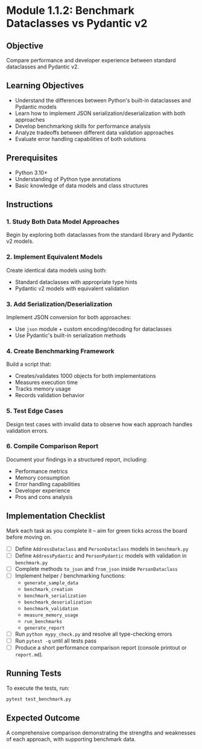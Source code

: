 # Module 1.1.2: Benchmark Dataclasses vs Pydantic v2

## Objective
Compare performance and developer experience between standard dataclasses and Pydantic v2.

## Learning Objectives
- Understand the differences between Python's built-in dataclasses and Pydantic models
- Learn how to implement JSON serialization/deserialization with both approaches
- Develop benchmarking skills for performance analysis
- Analyze tradeoffs between different data validation approaches
- Evaluate error handling capabilities of both solutions

## Prerequisites
- Python 3.10+
- Understanding of Python type annotations
- Basic knowledge of data models and class structures

## Instructions

### 1. Study Both Data Model Approaches
Begin by exploring both dataclasses from the standard library and Pydantic v2 models.

### 2. Implement Equivalent Models
Create identical data models using both:
- Standard dataclasses with appropriate type hints
- Pydantic v2 models with equivalent validation

### 3. Add Serialization/Deserialization
Implement JSON conversion for both approaches:
- Use `json` module + custom encoding/decoding for dataclasses
- Use Pydantic's built-in serialization methods

### 4. Create Benchmarking Framework
Build a script that:
- Creates/validates 1000 objects for both implementations
- Measures execution time
- Tracks memory usage
- Records validation behavior

### 5. Test Edge Cases
Design test cases with invalid data to observe how each approach handles validation errors.

### 6. Compile Comparison Report
Document your findings in a structured report, including:
- Performance metrics
- Memory consumption
- Error handling capabilities
- Developer experience
- Pros and cons analysis

## Implementation Checklist

Mark each task as you complete it – aim for green ticks across the board before moving on.

- [ ] Define `AddressDataclass` and `PersonDataclass` models in `benchmark.py`  
- [ ] Define `AddressPydantic` and `PersonPydantic` models with validation in `benchmark.py`  
- [ ] Complete methods `to_json` and `from_json` inside `PersonDataclass`  
- [ ] Implement helper / benchmarking functions:
  - `generate_sample_data`
  - `benchmark_creation`
  - `benchmark_serialization`
  - `benchmark_deserialization`
  - `benchmark_validation`
  - `measure_memory_usage`
  - `run_benchmarks`
  - `generate_report`
- [ ] Run `python mypy_check.py` and resolve all type-checking errors  
- [ ] Run `pytest -q` until all tests pass  
- [ ] Produce a short performance comparison report (console printout or `report.md`).

## Running Tests
To execute the tests, run:
```bash
pytest test_benchmark.py
```

## Expected Outcome
A comprehensive comparison demonstrating the strengths and weaknesses of each approach, with supporting benchmark data.
